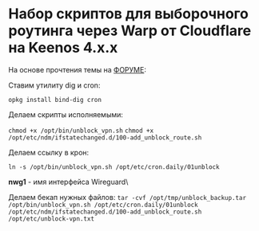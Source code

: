 # Набор скриптов для выборочного роутинга через Warp от Cloudflare на Keenos 4.x.x

На основе прочтения темы на [ФОРУМЕ](https://forum.keenetic.com/topic/8106-%D0%B2%D1%8B%D0%B1%D0%BE%D1%80%D0%BE%D1%87%D0%BD%D1%8B%D0%B9-%D1%80%D0%BE%D1%83%D1%82%D0%B8%D0%BD%D0%B3-%D1%87%D0%B5%D1%80%D0%B5%D0%B7-vpn-%D1%82%D1%83%D0%BD%D0%BD%D0%B5%D0%BB%D1%8C/):


Ставим утилиту dig и cron:

`opkg install bind-dig cron`

Делаем скрипты исполняемыми:

`chmod +x /opt/bin/unblock_vpn.sh`
`chmod +x /opt/etc/ndm/ifstatechanged.d/100-add_unblock_route.sh`

Делаем ссылку в крон:

`ln -s /opt/bin/unblock_vpn.sh /opt/etc/cron.daily/01unblock`

**nwg1** - имя интерфейса Wireguard\ 

Делаем бекап нужных файлов:
`tar -cvf /opt/tmp/unblock_backup.tar /opt/bin/unblock_vpn.sh /opt/etc/cron.daily/01unblock /opt/etc/ndm/ifstatechanged.d/100-add_unblock_route.sh /opt/etc/unblock-vpn.txt`